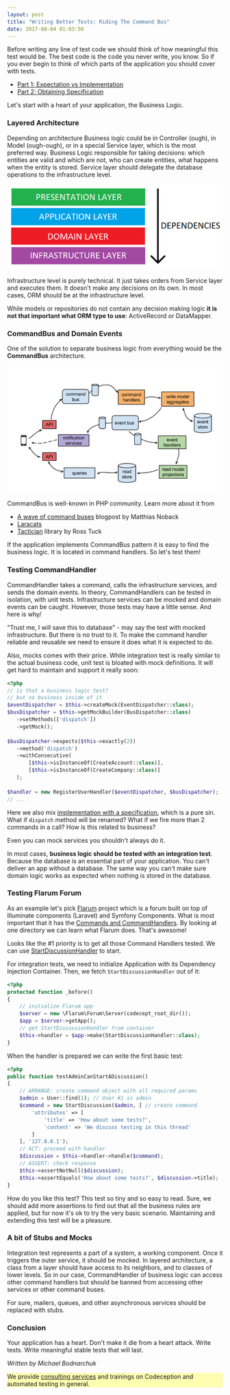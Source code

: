 ```yaml
---
layout: post
title: "Writing Better Tests: Riding The Command Bus"
date: 2017-08-04 01:03:50
---
```


Before writing any line of test code we should think of how meaningful this test would be. The best code is the code you never write, you know. So if you ever begin to think of which parts of the application you should cover with tests.

* [Part 1: Expectation vs Implementation](http://codeception.com/12-21-2016/writing-better-tests-expectation-vs-implementation.html)
* [Part 2: Obtaining Specification](http://codeception.com/04-21-2017/writing-better-tests-obtaining-specification.html)

Let's start with a heart of your application, the Business Logic.

### Layered Architecture

Depending on architecture Business logic could be in Controller (ough), in Model (ough-ough), or in a special Service layer, which is the most preferred way. Business Logic responsible for taking decisions: which entities are valid and which are not, who can create entities, what happens when the entity is stored. Service layer should delegate the database operations to the infrastructure level.

![](/images/layered.png)

Infrastructure level is purely technical. It just takes orders from Service layer and executes them. It doesn't make any decisions on its own. In most cases, ORM should be at the infrastructure level.

While models or repositories do not contain any decision making logic **it is not that important what ORM type to use**: ActiveRecord or DataMapper.

### CommandBus and Domain Events

One of the solution to separate business logic from everything would be the 
**CommandBus** architecture.

![](/images/architecture.png)

CommandBus is well-known in PHP community. Learn more about it from 

* [A wave of command buses](https://php-and-symfony.matthiasnoback.nl/2015/01/a-wave-of-command-buses/) blogpost by Matthias Noback
* [Laracats](https://laracasts.com/series/commands-and-domain-events)
* [Tactician](https://tactician.thephpleague.com) library by Ross Tuck

If the application implements CommandBus pattern it is easy to find the business logic. 
It is located in command handlers. So let's test them!

### Testing CommandHandler

CommandHandler takes a command, calls the infrastructure services, and sends the domain events. In theory, CommandHandlers can be tested in isolation, with unit tests. Infrastructure services can be mocked and domain events can be caught. However, those tests may have a little sense. And here is why/

"Trust me, I will save this to database" - may say the test with mocked infrastructure. But there is no trust to it. To make the command handler reliable and reusable we need to ensure it does what it is expected to do. 

Also, mocks comes with their price. While integration test is really similar to the actual business code, unit test is bloated with mock definitions. It will get hard to maintain and support it really soon:

```php
<?php
// is that a business logic test?
// but no business inside of it
$eventDispatcher = $this->createMock(EventDispatcher::class);
$busDispatcher = $this->getMockBuilder(BusDispatcher::class)
   ->setMethods(['dispatch'])
   ->getMock();

$busDispatcher->expects($this->exactly(2))
   ->method('dispatch')
   ->withConsecutive(
       [$this->isInstanceOf(CreateAccount::class)],
       [$this->isInstanceOf(CreateCompany::class)]
   );

$handler = new RegisterUserHandler($eventDispatcher, $busDispatcher);
// ... 
```

Here we also mix [implementation with a specification](http://codeception.com/12-21-2016/writing-better-tests-expectation-vs-implementation.html), which is a pure sin. What if `dispatch` method will be renamed? What if we fire more than 2 commands in a call? How is this related to business?

Even you can mock services you shouldn't always do it.

In most cases, **business logic should be tested with an integration test**. Because the database is an essential part of your application. You can't deliver an app without a database. The same way you can't make sure domain logic works as expected when nothing is stored in the database.

### Testing Flarum Forum

As an example let's pick [Flarum](https://flarum.org) project which is a forum built on top of Illuminate components (Laravel) and Symfony Components. What is most important that it has the [Commands and CommandHandlers](https://github.com/flarum/core/tree/master/src/Core/Command). By looking at one directory we can learn what Flarum does. That's awesome!

Looks like the #1 priority is to get all those Command Handlers tested.
We can use [StartDiscussionHandler](https://github.com/flarum/core/blob/master/src/Core/Command/StartDiscussionHandler.php) to start.

For integration tests, we need to initialize Application with its Dependency Injection Container. Then, we fetch `StartDiscussionHandler` out of it:

```php
<?php
protected function _before()
{
    // initialize Flarum app
    $server = new \Flarum\Forum\Server(codecept_root_dir());
    $app = $server->getApp();
    // get StartDiscussionHandler from container
    $this->handler = $app->make(StartDiscussionHandler::class);
}
```

When the handler is prepared we can write the first basic test:

```php
<?php
public function testAdminCanStartADiscussion()
{
    // ARRANGE: create command object with all required params
    $admin = User::find(1); // User #1 is admin
    $command = new StartDiscussion($admin, [ // create command
        'attributes' => [
            'title' => 'How about some tests?',
            'content' => 'We discuss testing in this thread'
        ]
    ], '127.0.0.1');
    // ACT: proceed with handler
    $discussion = $this->handler->handle($command);
    // ASSERT: check response
    $this->assertNotNull($discussion);
    $this->assertEquals('How about some tests?', $discussion->title);
}
```

How do you like this test? This test so tiny and so easy to read. Sure, we should add more assertions to find out that all the business rules are applied, but for now it's ok to try the very basic scenario. Maintaining and extending this test will be a pleasure.

### A bit of Stubs and Mocks

Integration test represents a part of a system, a working component. 
Once it triggers the outer service, it should be mocked. 
In layered architecture, a class from a layer should have access to its neighbors, and to classes of lower levels. So in our case, CommandHandler of business logic can access other command handlers but should be banned from accessing other services or other command buses.

For sure, mailers, queues, and other asynchronous services should be replaced with stubs.

### Conclusion

Your application has a heart. Don't make it die from a heart attack. Write tests.
Write meaningful stable tests that will last. 


*Written by Michael Bodnarchuk*

<p style="background: rgba(255,255,0,0.3)">We provide <a href=" http://sdclabs.com/codeception?utm_source=codeception.com&utm_medium=post&utm_term=link&utm_campaign=reference">consulting services</a> and trainings on Codeception and automated testing in general.</p>